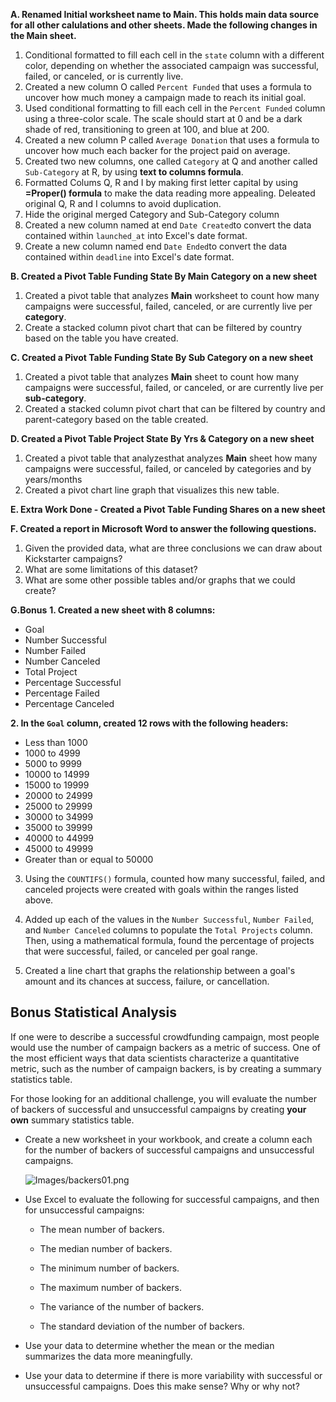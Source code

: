**A. Renamed Initial worksheet name to Main. This holds main data source for all other calulations and other sheets. Made the following changes in the Main sheet.**

1. Conditional formatted to fill each cell in the `state` column with a different color, depending on whether the associated campaign was successful, failed, or canceled, or is currently live.
2. Created a new column O called `Percent Funded` that uses a formula to uncover how much money a campaign made to reach its initial goal.
3. Used conditional formatting to fill each cell in the `Percent Funded` column using a three-color scale. The scale should start at 0 and be a dark shade of red, transitioning to green at 100, and blue at 200.
4. Created a new column P called `Average Donation` that uses a formula to uncover how much each backer for the project paid on average.
5. Created two new columns, one called `Category` at Q and another called `Sub-Category` at R, by using **text to columns formula**.
6. Formatted Colums Q, R and I by making first letter capital by using **=Proper() formula** to make the data reading more appealing. Deleated original Q, R and I columns to avoid duplication.
7. Hide the original merged Category and Sub-Category column
8. Created a new column named at end `Date Created`to convert the data contained within `launched_at` into Excel's date format.
9. Create a new column named end `Date Ended`to convert the data contained within `deadline` into Excel's date format.

**B. Created a Pivot Table Funding State By Main Category on a new sheet** 
1. Created a pivot table that analyzes **Main** worksheet to count how many campaigns were successful, failed, canceled, or are currently live per **category**.
2. Create a stacked column pivot chart that can be filtered by country based on the table you have created.

**C. Created a Pivot Table Funding State By Sub Category on a new sheet** 
1. Created a pivot table that analyzes **Main** sheet to count how many campaigns were successful, failed, or canceled, or are currently live per **sub-category**.
2. Created a stacked column pivot chart that can be filtered by country and parent-category based on the table created.

**D. Created a Pivot Table Project State By Yrs & Category on a new sheet** 
1. Created a pivot table that analyzesthat analyzes **Main** sheet how many campaigns were successful, failed, or canceled by categories and by years/months
2. Created a pivot chart line graph that visualizes this new table.

**E. Extra Work Done - Created a Pivot Table Funding Shares on a new sheet**

**F. Created a report in Microsoft Word to answer the following questions.**
1. Given the provided data, what are three conclusions we can draw about Kickstarter campaigns?
2. What are some limitations of this dataset?
3. What are some other possible tables and/or graphs that we could create?

**G.Bonus**
**1. Created a new sheet with 8 columns:**
* Goal
* Number Successful
* Number Failed
* Number Canceled
* Total Project
* Percentage Successful
* Percentage Failed
* Percentage Canceled

**2. In the `Goal` column, created 12 rows with the following headers:**
* Less than 1000
* 1000 to 4999
* 5000 to 9999
* 10000 to 14999
* 15000 to 19999
* 20000 to 24999
* 25000 to 29999
* 30000 to 34999
* 35000 to 39999
* 40000 to 44999
* 45000 to 49999
* Greater than or equal to 50000

3. Using the `COUNTIFS()` formula, counted how many successful, failed, and canceled projects were created with goals within the ranges listed above.

4. Added up each of the values in the `Number Successful`, `Number Failed`, and `Number Canceled` columns to populate the `Total Projects` column. Then, using a mathematical formula, found the percentage of projects that were successful, failed, or canceled per goal range.

5. Created a line chart that graphs the relationship between a goal's amount and its chances at success, failure, or cancellation.

## Bonus Statistical Analysis

If one were to describe a successful crowdfunding campaign, most people would use the number of campaign backers as a metric of success. One of the most efficient ways that data scientists characterize a quantitative metric, such as the number of campaign backers, is by creating a summary statistics table.

For those looking for an additional challenge, you will evaluate the number of backers of successful and unsuccessful campaigns by creating **your own** summary statistics table.

* Create a new worksheet in your workbook, and create a column each for the number of backers of successful campaigns and unsuccessful campaigns.

  ![Images/backers01.png](Images/backers01.png)

* Use Excel to evaluate the following for successful campaigns, and then for unsuccessful campaigns:

  * The mean number of backers.

  * The median number of backers.

  * The minimum number of backers.

  * The maximum number of backers.

  * The variance of the number of backers.

  * The standard deviation of the number of backers.

* Use your data to determine whether the mean or the median summarizes the data more meaningfully.

* Use your data to determine if there is more variability with successful or unsuccessful campaigns. Does this make sense? Why or why not?
